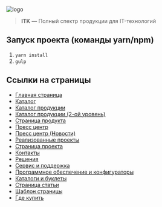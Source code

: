 ![logo](https://user-images.githubusercontent.com/29680214/119835840-dee39600-bf09-11eb-86fc-0baec7efbd6d.png)

> <strong>ITK</strong> — Полный спектр продукции для IT-технологий  

Запуск проекта (команды yarn/npm)
--------------------------------

1. `yarn install`
2. `gulp`

Ссылки на страницы
------------------

- [Главная страница](https://ilyatish.github.io/ITK)  
- [Каталог](https://ilyatish.github.io/ITK/catalog)  
- [Каталог продукции](https://ilyatish.github.io/ITK/products) 
- [Каталог продукции (2-ой уровень)](https://ilyatish.github.io/ITK/catalog-list)  
- [Страница продукта](https://ilyatish.github.io/ITK/product)  
- [Пресс центр](https://ilyatish.github.io/ITK/presscenter)  
- [Пресс центр (Новости)](https://ilyatish.github.io/ITK/presscenter-detail)  
- [Реализованные проекты](https://ilyatish.github.io/ITK/projects)  
- [Страница проекта](https://ilyatish.github.io/ITK/project-article)  
- [Контакты](https://ilyatish.github.io/ITK/contacts)  
- [Решения](https://ilyatish.github.io/ITK/solutions)  
- [Сервис и поддержка](https://ilyatish.github.io/ITK/service)  
- [Программное обеспечение и конфигураторы](https://ilyatish.github.io/ITK/service-progs)  
- [Каталоги и буклеты](https://ilyatish.github.io/ITK/service-catalog)  
- [Страница статьи](https://ilyatish.github.io/ITK/article)  
- [Шаблон страницы](https://ilyatish.github.io/ITK/simplepage)
- [Где купить](https://ilyatish.github.io/ITK/where)
